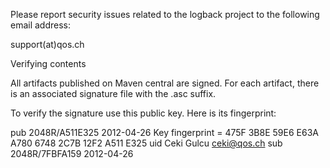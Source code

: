 

Please report security issues related to the logback project to the
following email address:

   support(at)qos.ch


Verifying contents


All artifacts published on Maven central are signed. For each
artifact, there is an associated signature file with the .asc suffix.

To verify the signature use this public key. Here is its fingerprint:

pub   2048R/A511E325 2012-04-26
Key fingerprint = 475F 3B8E 59E6 E63A A780  6748 2C7B 12F2 A511 E325
uid   Ceki Gulcu <ceki@qos.ch>
sub   2048R/7FBFA159 2012-04-26

